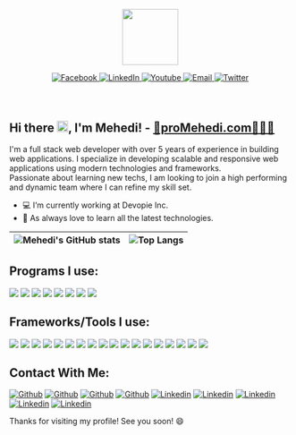 <p align="center"><img src="https://media.giphy.com/media/M9gbBd9nbDrOTu1Mqx/giphy.gif" width="100"/></p>
<p align="center">
<p align="center">
  <a href="https://fb.com/proMehedi">
    <img src="https://img.shields.io/badge/Facebook-%231877F2.svg?style=for-the-badge&logo=Facebook&logoColor=white" alt="Facebook"/>
  </a>
  <a href="https://linkedin.com/in/proMehedi/">
    <img src="https://img.shields.io/badge/LinkedIn-blue?style=for-the-badge&logo=linkedin&logoColor=white" alt="LinkedIn"/>
  </a>
  <a href="https://youtube.com/@proMehedi">
    <img src="https://img.shields.io/badge/YouTube-red?style=for-the-badge&logo=youtube&logoColor=white" alt="Youtube"/>
  </a>
  <a href="mailto:admin@promehedi.com">
    <img src="https://img.shields.io/badge/email-%23d14836.svg?&style=for-the-badge&logo=gmail&logoColor=white" alt="Email"/>
  </a>
  <a href="https://twitter.com/ProMehedi">
    <img src="https://img.shields.io/badge/Twitter-blue?style=for-the-badge&logo=twitter&logoColor=white" alt="Twitter"/>
  </a>
</p>
<h1 align="center"><img src="https://komarev.com/ghpvc/?username=promehedi&style=flat-square&color=blue" alt=""></h1>

## Hi there <img src="https://media.giphy.com/media/hvRJCLFzcasrR4ia7z/giphy.gif" width="20">, I'm Mehedi! - [🔗proMehedi.com👨🏻‍💻](https://promehedi.com)

I'm a full stack web developer with over 5 years of experience in building web applications. I specialize in developing scalable and responsive web applications using modern technologies and frameworks. <br />
Passionate about learning new techs, I am looking to join a high performing and dynamic team where I can refine my skill set.

- 💻 I’m currently working at Devopie Inc.
- 🌱 As always love to learn all the latest technologies.

| ![Mehedi's GitHub stats](https://github-readme-stats.vercel.app/api?username=promehedi&count_private=true&show_icons=true&theme=cobalt) | ![Top Langs](https://github-readme-stats.vercel.app/api/top-langs/?username=promehedi&langs_count=8&hide=java,Objective-C,ejs,php,shell,starlark&theme=cobalt&layout=compact) |
|--|--|

## Programs I use:
<p>
  <img src="https://img.shields.io/badge/JavaScript-323330?style=for-the-badge&logo=javascript&logoColor=F7DF1E" />
  <img src="https://img.shields.io/badge/Python-3776AB?style=for-the-badge&logo=python&logoColor=white" />
  <img src="https://img.shields.io/badge/HTML5-E34F26?style=for-the-badge&logo=html5&logoColor=white" />
  <img src="https://img.shields.io/badge/CSS3-1572B6?style=for-the-badge&logo=css3&logoColor=white" />
  <img src="https://img.shields.io/badge/TypeScript-007ACC?style=for-the-badge&logo=typescript&logoColor=white" />
  <img src="https://img.shields.io/badge/PHP-777BB4?style=for-the-badge&logo=php&logoColor=white" />
  <img src="https://img.shields.io/badge/Go-00ADD8?style=for-the-badge&logo=go&logoColor=white" />
  <img src="https://img.shields.io/badge/json-5E5C5C?style=for-the-badge&logo=json&logoColor=white" /> 
</p>


## Frameworks/Tools I use:
<p>
  <img src="https://img.shields.io/badge/Node.js-339933?style=for-the-badge&logo=nodedotjs&logoColor=white" />
  <img src="https://img.shields.io/badge/React-20232A?style=for-the-badge&logo=react&logoColor=61DAFB" />
  <img src="https://img.shields.io/badge/next.js-000000?style=for-the-badge&logo=nextdotjs&logoColor=white" />
  <img src="https://img.shields.io/badge/React_Native-20232A?style=for-the-badge&logo=react&logoColor=61DAFB" />
  <img src="https://img.shields.io/badge/expo-1C1E24?style=for-the-badge&logo=expo&logoColor=#D04A37" />  
  <img src="https://img.shields.io/badge/Flask-000000?style=for-the-badge&logo=flask&logoColor=white" />
  <img src="https://img.shields.io/badge/Bootstrap-563D7C?style=for-the-badge&logo=bootstrap&logoColor=white" />
  <img src="https://img.shields.io/badge/Tailwind-38B2AC?style=for-the-badge&logo=tailwind-css&logoColor=white" />
  <img src="https://img.shields.io/badge/jQuery-0769AD?style=for-the-badge&logo=jquery&logoColor=white" />
    <img src="https://img.shields.io/badge/JWT-black?style=for-the-badge&logo=JSON%20web%20tokens" />
    <img src="https://img.shields.io/badge/MUI-%230081CB.svg?style=for-the-badge&logo=mui&logoColor=white" />
    <img src="https://img.shields.io/badge/redux-%23593d88.svg?style=for-the-badge&logo=redux&logoColor=white" />
    <img src="https://img.shields.io/badge/SASS-hotpink.svg?style=for-the-badge&logo=SASS&logoColor=white" />
     <img src="https://img.shields.io/badge/AWS-%23FF9900.svg?style=for-the-badge&logo=amazon-aws&logoColor=white" />
      <img src="https://img.shields.io/badge/VS%20Code-0078d7.svg?style=for-the-badge&logo=visual-studio-code&logoColor=white" />
       <img src="https://img.shields.io/badge/mac%20os-000000?style=for-the-badge&logo=macos&logoColor=F0F0F0" />
   <img src="https://img.shields.io/badge/MongoDB-%234ea94b.svg?style=for-the-badge&logo=mongodb&logoColor=white" />
    <img src="https://img.shields.io/badge/sqlite-%2307405e.svg?style=for-the-badge&logo=sqlite&logoColor=white" />
</p>


## Contact With Me:
[<img alt="Github" src="https://img.shields.io/badge/google-e43f2b?style=for-the-badge&logo=google&logoColor=white" />](https://google.com/search?q=promehedi) [<img alt="Github" src="https://img.shields.io/badge/Facebook-%231877F2.svg?style=for-the-badge&logo=Facebook&logoColor=white" />](https://fb.com/proMehedi) [<img alt="Github" src="https://img.shields.io/badge/GitHub-%2312100E.svg?&style=for-the-badge&logo=Github&logoColor=white" />](https://github.com/promehedi) [<img alt="Github" src="https://img.shields.io/badge/twitter-%231DA1F2.svg?&style=for-the-badge&logo=twitter&logoColor=white" />](https://twitter.com/promehedi) [<img alt="Linkedin" src="https://img.shields.io/badge/linkedin-%232677b5.svg?&style=for-the-badge&logo=linkedin&logoColor=white" />](https://linkedin.com/in/promehedi) [<img alt="Linkedin" src="https://img.shields.io/badge/youtube-%23f50203.svg?&style=for-the-badge&logo=youtube&logoColor=white" />](https://youtube.com/@proMehedi) [<img alt="Linkedin" src="https://img.shields.io/badge/email-%23d14836.svg?&style=for-the-badge&logo=gmail&logoColor=white" />](mailto:admin@promehedi.com) [<img alt="Linkedin" src="https://img.shields.io/badge/codepen-000000?style=for-the-badge&logo=codepen&logoColor=white" />](https://codepen.com/promehedi) [<img alt="Linkedin" src="https://img.shields.io/badge/UpWork-6FDA44?style=for-the-badge&logo=Upwork&logoColor=white" />](https://upwork.com/freelancers/promehedi) 

Thanks for visiting my profile! See you soon! 😄
